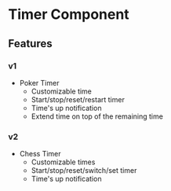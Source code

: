 # Timer Component

## Features

### v1

- Poker Timer
  - Customizable time
  - Start/stop/reset/restart timer
  - Time's up notification
  - Extend time on top of the remaining time

### v2

- Chess Timer
  - Customizable times
  - Start/stop/reset/switch/set timer
  - Time's up notification
